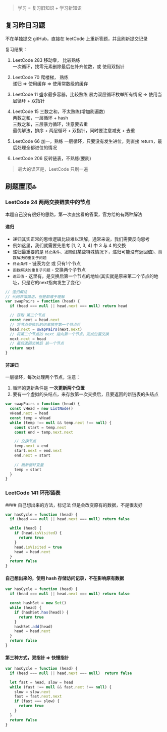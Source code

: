 > 学习 = 复习旧知识 + 学习新知识

## 复习昨日习题
不在单独提交 gitHub，直接在 leetCode 上重新答题，并且刷新提交记录

复习结果：
1. LeetCode 283 移动零， 比较熟练  
  一次循环，找零元素删除最后在补齐位数，或 使用双指针

2. LeetCode 70 爬楼梯， 熟练   
  递归 => 使用缓存 => 使用常数级的缓存

3. LeetCode 11 盛水最多容器，比较熟练
  暴力双层循环枚举所有情况 => 使用当层循环 + 双指针

4. LeetCode 15 三数之和，不太熟练(增加刷遍数)   
  两数之和，一层循环 + hash  
  三数之和，三层暴力循环，注意要去重   
  最优解法，排序 + 两层循环 + 双指针，同时要注意减支 + 去重

5. LeetCode 66 加一，熟练
  一层循环，只要没有发生进位，则直接 return，最后处理全都进位的情况

6. LeetCode 206 反转链表，不熟练(要刷)

> 最大的误区是，LeetCode 只刷一遍

## 刷题置顶🔝
<h3 id="1">LeetCode 24 两两交换链表中的节点</h3>

本题自己没有很好的思路，第一次直接看的答案，官方给的有两种解法

#### 递归
* 递归其实正常的思维逻辑比较难以理解，通常来说，我们需要反向思考
* 例如这里，我们就需要先思考 [1, 2, 3, 4] 中 3 与 4 的交换
* 递归最重要的是 `终止条件`、`返回值`(某些特殊情况下，递归可能没有返回值)、`函数解决的重复子问题`
* `终止条件` - 链表为空 或 只有1个节点
* `函数解决的重复子问题` - 交换两个子节点
* `返回值` - 这里有，是交换后第一个节点的地址(其实就是原来第二个节点的地址，只是它的next指向发生了变化)

```js
// 递归解法
// 代码非常简洁，但是却难于理解
var swapPairs = function (head) {
  if (head === null || head.next === null) return head

  // 获取 第二个节点
  const next = head.next
  // 将节点交换后的结果放在第一个节点后
  head.next = swapPairs(next.next)
  // 将第二个节点的 next 指向第一个节点，完成位置交换
  next.next = head
  // 最后返回交换后 前一个节点
  return next
}
```

#### 非递归
一层循环，每次处理两个节点，注意：
1. 循环的更新条件是 **一次更新两个位置**
2. 要有一个虚拟的头结点，来存放第一次交换后，且要返回的新链表的头结点

```js
var swapPairs = function (head) {
  const vHead = new ListNode()
  vHead.next = head
  const temp = vHead
  while (temp !== null && temp.next !== null) {
    const start = temp.next
    const end = temp.next.next

    // 交换节点
    temp.next = end
    start.next = end.next
    end.next = start
    
    // 跟新循环变量
    temp = start
  }
}
```

<h3 id="2">LeetCode 141 环形链表</h3>
#### 自己想出来的方法，标记法
但是会改变原有的数据，不是很友好

```js
var hasCycle = function (head) {
  if (head === null || head.next === null) return false

  while (head) {
    if (head.isVisited) {
      return true
    }
    head.isVisited = true
    head = head.next
  }
  return false
}
```

#### 自己想出来的，使用 hash 存储访问记录，不在影响原有数据
```js
var hasCycle = function (head) {
  if (head === null || head.next === null) return false

  const hashSet = new Set()
  while (head) {
    if (hashSet.has(head)) {
      return true
    }
    hashSet.add(head)
    head = head.next
  }
  return false
}
```

#### 第三种方式，双指针 => 快慢指针
```js
var hasCycle = function (head) {
  if (head === null || head.next === null)  return false

  let fast = head, slow = head
  while (fast !== null && fast.next !== null) {
    slow = slow.next
    fast = fast.next.next
    if (fast === slow) {
      return true
    }
  }
  return false
}
```

